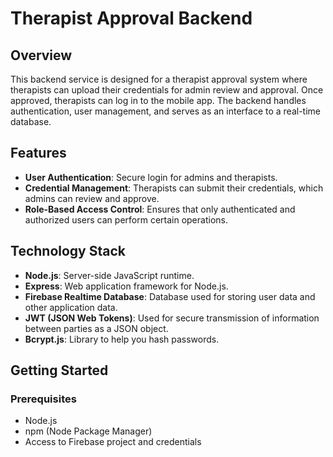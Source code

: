 # Therapist Approval Backend

## Overview

This backend service is designed for a therapist approval system where therapists can upload their credentials for admin review and approval. Once approved, therapists can log in to the mobile app. The backend handles authentication, user management, and serves as an interface to a real-time database.

## Features

- **User Authentication**: Secure login for admins and therapists.
- **Credential Management**: Therapists can submit their credentials, which admins can review and approve.
- **Role-Based Access Control**: Ensures that only authenticated and authorized users can perform certain operations.

## Technology Stack

- **Node.js**: Server-side JavaScript runtime.
- **Express**: Web application framework for Node.js.
- **Firebase Realtime Database**: Database used for storing user data and other application data.
- **JWT (JSON Web Tokens)**: Used for secure transmission of information between parties as a JSON object.
- **Bcrypt.js**: Library to help you hash passwords.

## Getting Started

### Prerequisites

- Node.js
- npm (Node Package Manager)
- Access to Firebase project and credentials